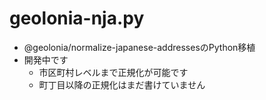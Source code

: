 # geolonia-nja.py
- @geolonia/normalize-japanese-addressesのPython移植  
- 開発中です
	- 市区町村レベルまで正規化が可能です
	- 町丁目以降の正規化はまだ書けていません
	
